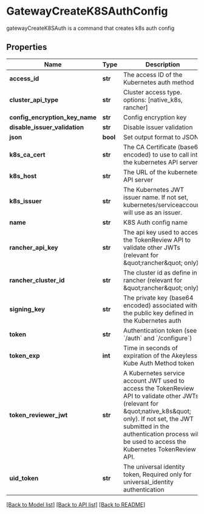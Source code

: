 # GatewayCreateK8SAuthConfig

gatewayCreateK8SAuth is a command that creates k8s auth config
## Properties
Name | Type | Description | Notes
------------ | ------------- | ------------- | -------------
**access_id** | **str** | The access ID of the Kubernetes auth method | 
**cluster_api_type** | **str** | Cluster access type. options: [native_k8s, rancher] | [optional] [default to 'native_k8s']
**config_encryption_key_name** | **str** | Config encryption key | [optional] 
**disable_issuer_validation** | **str** | Disable issuer validation | [optional] 
**json** | **bool** | Set output format to JSON | [optional] 
**k8s_ca_cert** | **str** | The CA Certificate (base64 encoded) to use to call into the kubernetes API server | [optional] 
**k8s_host** | **str** | The URL of the kubernetes API server | 
**k8s_issuer** | **str** | The Kubernetes JWT issuer name. If not set, kubernetes/serviceaccount will use as an issuer. | [optional] 
**name** | **str** | K8S Auth config name | 
**rancher_api_key** | **str** | The api key used to access the TokenReview API to validate other JWTs (relevant for \&quot;rancher\&quot; only) | [optional] 
**rancher_cluster_id** | **str** | The cluster id as define in rancher (relevant for \&quot;rancher\&quot; only) | [optional] 
**signing_key** | **str** | The private key (base64 encoded) associated with the public key defined in the Kubernetes auth | 
**token** | **str** | Authentication token (see &#x60;/auth&#x60; and &#x60;/configure&#x60;) | [optional] 
**token_exp** | **int** | Time in seconds of expiration of the Akeyless Kube Auth Method token | [optional] [default to 300]
**token_reviewer_jwt** | **str** | A Kubernetes service account JWT used to access the TokenReview API to validate other JWTs (relevant for \&quot;native_k8s\&quot; only). If not set, the JWT submitted in the authentication process will be used to access the Kubernetes TokenReview API. | [optional] 
**uid_token** | **str** | The universal identity token, Required only for universal_identity authentication | [optional] 

[[Back to Model list]](../README.md#documentation-for-models) [[Back to API list]](../README.md#documentation-for-api-endpoints) [[Back to README]](../README.md)


